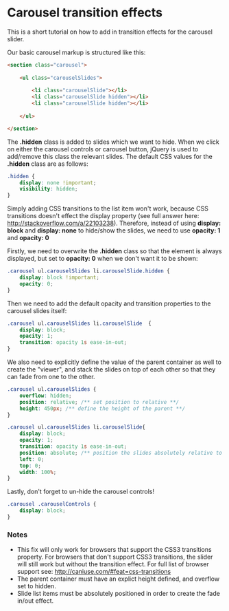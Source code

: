 # Carousel transition effects

This is a short tutorial on how to add in transition effects for the carousel slider.

Our basic carousel markup is structured like this:

```html
<section class="carousel">
	
	<ul class="carouselSlides">
	
		<li class="carouselSlide"></li>
        <li class="carouselSlide hidden"></li>
        <li class="carouselSlide hidden"></li>
	
	</ul>

</section>
```

The **.hidden** class is added to slides which we want to hide. When we click on either the carousel controls or carousel button, jQuery is used to add/remove this class the relevant slides. The default CSS values for the **.hidden** class are as follows:

```css
.hidden {
    display: none !important;
    visibility: hidden;
}
```

Simply adding CSS transitions to the list item won't work, because CSS transitions doesn't effect the display property (see full answer here: http://stackoverflow.com/a/22103238). Therefore, instead of using **display: block** and **display: none** to hide/show the slides, we need to use **opacity: 1** and **opacity: 0**

Firstly, we need to overwrite the **.hidden** class so that the element is always displayed, but set to **opacity: 0** when we don't want it to be shown:
```css
.carousel ul.carouselSlides li.carouselSlide.hidden {
    display: block !important;
    opacity: 0;
}
```

Then we need to add the default opacity and transition properties to the carousel slides itself:

```css
.carousel ul.carouselSlides li.carouselSlide  {
    display: block;
    opacity: 1;
    transition: opacity 1s ease-in-out;
}
```

We also need to explicitly define the value of the parent container as well to create the "viewer", and stack the slides on top of each other so that they can fade from one to the other.

```css
.carousel ul.carouselSlides {
    overflow: hidden;
	position: relative; /** set position to relative **/
	height: 450px; /** define the height of the parent **/
}

.carousel ul.carouselSlides li.carouselSlide{
    display: block;
    opacity: 1;
    transition: opacity 1s ease-in-out;
    position: absolute; /** position the slides absolutely relative to the parent **/
    left: 0;
    top: 0;
    width: 100%;
}
```

Lastly, don't forget to un-hide the carousel controls!

```css
.carousel .carouselControls {
    display: block;
}

```


### Notes

- This fix will only work for browsers that support the CSS3 transitions property. For browsers that don't support CSS3 transitions, the slider will still work but without the transition effect. For full list of browser support see: http://caniuse.com/#feat=css-transitions
- The parent container must have an explict height defined, and overflow set to hidden. 
- Slide list items must be absolutely positioned in order to create the fade in/out effect.



